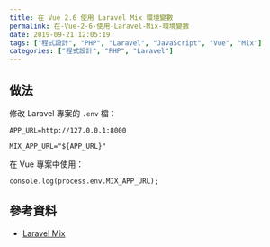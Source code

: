 ```yaml
---
title: 在 Vue 2.6 使用 Laravel Mix 環境變數
permalink: 在-Vue-2-6-使用-Laravel-Mix-環境變數
date: 2019-09-21 12:05:19
tags: ["程式設計", "PHP", "Laravel", "JavaScript", "Vue", "Mix"]
categories: ["程式設計", "PHP", "Laravel"]
---
```


## 做法

修改 Laravel 專案的 `.env` 檔：

```ENV
APP_URL=http://127.0.0.1:8000

MIX_APP_URL="${APP_URL}"
```

在 Vue 專案中使用：

```JS
console.log(process.env.MIX_APP_URL);
```

## 參考資料

- [Laravel Mix](https://laravel.com/docs/6.x/mix#environment-variables)
